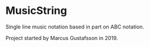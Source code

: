 # MusicString

Single line music notation based in part on ABC notation.

Project started by Marcus Gustafsson in 2019.
